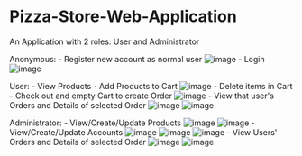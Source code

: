 # Pizza-Store-Web-Application
An Application with 2 roles: User and Administrator

  Anonymous:
    - Register new account as normal user
    ![image](https://user-images.githubusercontent.com/52268132/202891154-1be5e944-5d0b-48b2-af78-34cc82fdf429.png)
    - Login
    ![image](https://user-images.githubusercontent.com/52268132/202891180-e541087f-8fa6-4b8d-b1a5-02f59b6f2540.png)


  User:
    - View Products
    - Add Products to Cart
    ![image](https://user-images.githubusercontent.com/52268132/202891194-cfb3c8d2-73aa-4bd1-9692-b59a391ef2cc.png)
    - Delete items in Cart
    - Check out and empty Cart to create Order
    ![image](https://user-images.githubusercontent.com/52268132/202891234-ee915007-4380-470d-ae8b-237e3867e8a2.png)
    - View that user's Orders and Details of selected Order
    ![image](https://user-images.githubusercontent.com/52268132/202891259-826baaf5-7cf6-4a04-8838-3cbec8a5a01b.png)
    ![image](https://user-images.githubusercontent.com/52268132/202891272-e059ff78-5578-49bc-ae07-dbc9f83ff368.png)

  Administrator:
    - View/Create/Update Products
    ![image](https://user-images.githubusercontent.com/52268132/202891286-6f7f2204-40ab-40a4-aacc-9f2430bd1d94.png)
    ![image](https://user-images.githubusercontent.com/52268132/202891291-2a8a80c2-c6e6-4b71-a1b7-02bd950d5741.png)
    - View/Create/Update Accounts
    ![image](https://user-images.githubusercontent.com/52268132/202891389-8001bc6f-e081-4846-8730-22be92b7dc33.png)
    ![image](https://user-images.githubusercontent.com/52268132/202891403-2de203c1-e265-420d-b047-68a95ffa8113.png)
    ![image](https://user-images.githubusercontent.com/52268132/202891425-a682d749-d93b-45ab-afd1-056a3be74e62.png)
    - View Users' Orders and Details of selected Order
    ![image](https://user-images.githubusercontent.com/52268132/202891460-bb7137fe-75ea-4694-92e1-8ad18d45ecd6.png)
    ![image](https://user-images.githubusercontent.com/52268132/202891465-3c8ff06a-87e6-4e5d-aa2c-672d1cb40a3b.png)

    

    
    
